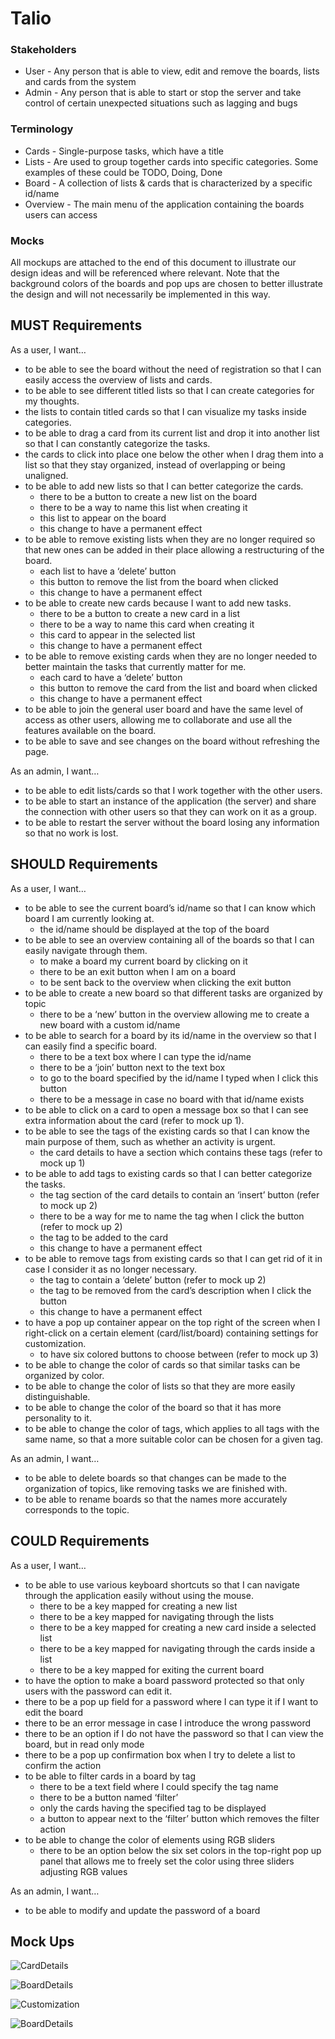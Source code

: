 # Talio

### Stakeholders
* User - Any person that is able to view, edit and remove the boards, lists and cards from the system
* Admin - Any person that is able to start or stop the server and take control of certain unexpected situations such as lagging and bugs

### Terminology
* Cards - Single-purpose tasks, which have a title
* Lists - Are used to group together cards into specific categories. Some examples of these could be TODO, Doing, Done
* Board - A collection of lists & cards that is characterized by a specific id/name
* Overview - The main menu of the application containing the boards users can access

### Mocks
All mockups are attached to the end of this document to illustrate our design ideas and will be referenced where relevant. Note that the background colors of the boards and pop ups are chosen to better illustrate the design and will not necessarily be implemented in this way.

## MUST Requirements 

As a user, I want…
* to be able to see the board without the need of registration so that I can easily access the overview of lists and cards.
* to be able to see different titled lists so that I can create categories for my thoughts.
* the lists to contain titled cards so that I can visualize my tasks inside categories.
* to be able to drag a card from its current list and drop it into another list so that I can constantly categorize the tasks.
* the cards to click into place one below the other when I drag them into a list so that they stay organized, instead of overlapping or being unaligned.
* to be able to add new lists so that I can better categorize the cards.
    * there to be a button to create a new list on the board
    * there to be a way to name this list when creating it
    * this list to appear on the board
    * this change to have a permanent effect
* to be able to remove existing lists when they are no longer required so that new ones can be added in their place allowing a restructuring of the board.
    * each list to have a ‘delete’ button
    * this button to remove the list from the board when clicked
    * this change to have a permanent effect
* to be able to create new cards because I want to add new tasks.
    * there to be a button to create a new card in a list
    * there to be a way to name this card when creating it
    * this card to appear in the selected list
    * this change to have a permanent effect
* to be able to remove existing cards when they are no longer needed to better maintain the tasks that currently matter for me.
    * each card to have a ‘delete’ button
    * this button to remove the card from the list and board when clicked
    * this change to have a permanent effect
* to be able to join the general user board and have the same level of access as other users, allowing me to collaborate and use all the features available on the board.
* to be able to save and see changes on the board without refreshing the page.

As an admin, I want…
* to be able to edit lists/cards so that I work together with the other users.
* to be able to start an instance of the application (the server) and share the connection with other users so that they can work on it as a group.
* to be able to restart the server without the board losing any information so that no work is lost.

## SHOULD Requirements

As a user, I want…
* to be able to see the current board’s id/name so that I can know which board I am currently looking at.
    * the id/name should be displayed at the top of the board
* to be able to see an overview containing all of the boards so that I can easily navigate through them.
    * to make a board my current board by clicking on it
    * there to be an exit button when I am on a board
    * to be sent back to the overview when clicking the exit button
* to be able to create a new board so that different tasks are organized by topic
    * there to be a ‘new’ button in the overview allowing me to create a new board with a custom id/name
* to be able to search for a board by its id/name in the overview so that I can easily find a specific board.
    * there to be a text box where I can type the id/name
    * there to be a ‘join’ button next to the text box
    * to go to the board specified by the id/name I typed when I click this button
    * there to be a message in case no board with that id/name exists
* to be able to click on a card to open a message box so that I can see extra information about the card (refer to mock up 1).
* to be able to see the tags of the existing cards so that I can know the main purpose of them, such as whether an activity is urgent.
    * the card details to have a section which contains these tags (refer to mock up 1)
* to be able to add tags to existing cards so that I can better categorize the tasks.
    * the tag section of the card details to contain an ‘insert’ button (refer to mock up 2)
    * there to be a way for me to name the tag when I click the button (refer to mock up 2)
    * the tag to be added to the card
    * this change to have a permanent effect
* to be able to remove tags from existing cards so that I can get rid of it in case I consider it as no longer necessary.
    * the tag to contain a ‘delete’ button (refer to mock up 2)
    * the tag to be removed from the card’s description when I click the button
    * this change to have a permanent effect
* to have a pop up container appear on the top right of the screen when I right-click on a certain element (card/list/board) containing settings for customization.
    * to have six colored buttons to choose between (refer to mock up 3)
* to be able to change the color of cards so that similar tasks can be organized by color.
* to be able to change the color of lists so that they are more easily distinguishable.
* to be able to change the color of the board so that it has more personality to it.
* to be able to change the color of tags, which applies to all tags with the same name, so that a more suitable color can be chosen for a given tag.

As an admin, I want…
* to be able to delete boards so that changes can be made to the organization of topics, like removing tasks we are finished with.
* to be able to rename boards so that the names more accurately corresponds to the topic.

## COULD Requirements 

As a user, I want…
* to be able to use various keyboard shortcuts so that I can navigate through the application easily without using the mouse.
    * there to be a key mapped for creating a new list
    * there to be a key mapped for navigating through the lists
    * there to be a key mapped for creating a new card inside a selected list
    * there to be a key mapped for navigating through the cards inside a list
    * there to be a key mapped for exiting the current board
* to have the option to make a board password protected so that only users with the password can edit it. 
* there to be a pop up field for a password where I can type it if I want to edit the board
* there to be an error message in case I introduce the wrong password
* there to be an option if I do not have the password so that I can view the board, but in read only mode
* there to be a pop up confirmation box when I try to delete a list to confirm the action
* to be able to filter cards in a board by tag 
    * there to be a text field where I could specify the tag name
    * there to be a button named ‘filter’
    * only the cards having the specified tag to be displayed
    * a button to appear next to the ‘filter’ button which removes the filter action
* to be able to change the color of elements using RGB sliders
    * there to be an option below the six set colors in the top-right pop up panel that allows me to freely set the color using three sliders adjusting RGB values

As an admin, I want…
* to be able to modify and update the password of a board


## Mock Ups
![CardDetails](images/CardDetails.png)

![BoardDetails](images/TagDetails.png)

![Customization](images/Customization.png)

![BoardDetails](images/BoardDetails.png)
